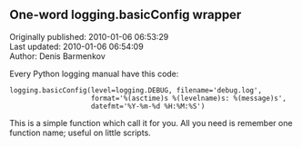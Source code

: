 ## One-word logging.basicConfig wrapper  
Originally published: 2010-01-06 06:53:29  
Last updated: 2010-01-06 06:54:09  
Author: Denis Barmenkov  
  
Every Python logging manual have this code:

    logging.basicConfig(level=logging.DEBUG, filename='debug.log',
                        format='%(asctime)s %(levelname)s: %(message)s',
                        datefmt='%Y-%m-%d %H:%M:%S')

This is a simple function which call it for you.
All you need is remember one function name; useful on little scripts.